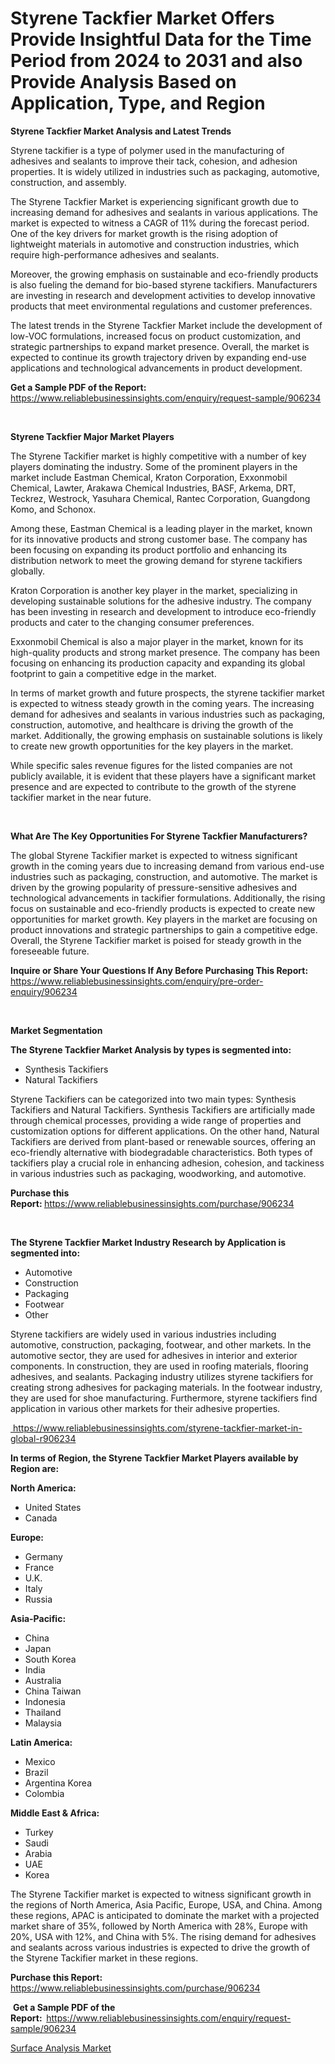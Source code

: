 <p><h1>Styrene Tackfier Market Offers Provide Insightful Data for the Time Period from 2024 to 2031 and also Provide Analysis Based on Application, Type, and Region</h1></p><p><strong>Styrene Tackfier Market Analysis and Latest Trends</strong></p>
<p><p>Styrene tackifier is a type of polymer used in the manufacturing of adhesives and sealants to improve their tack, cohesion, and adhesion properties. It is widely utilized in industries such as packaging, automotive, construction, and assembly.</p><p>The Styrene Tackfier Market is experiencing significant growth due to increasing demand for adhesives and sealants in various applications. The market is expected to witness a CAGR of 11% during the forecast period. One of the key drivers for market growth is the rising adoption of lightweight materials in automotive and construction industries, which require high-performance adhesives and sealants.</p><p>Moreover, the growing emphasis on sustainable and eco-friendly products is also fueling the demand for bio-based styrene tackifiers. Manufacturers are investing in research and development activities to develop innovative products that meet environmental regulations and customer preferences.</p><p>The latest trends in the Styrene Tackfier Market include the development of low-VOC formulations, increased focus on product customization, and strategic partnerships to expand market presence. Overall, the market is expected to continue its growth trajectory driven by expanding end-use applications and technological advancements in product development.</p></p>
<p><strong>Get a Sample PDF of the Report:&nbsp;</strong> <a href="https://www.reliablebusinessinsights.com/enquiry/request-sample/906234">https://www.reliablebusinessinsights.com/enquiry/request-sample/906234</a></p>
<p>&nbsp;</p>
<p><strong>Styrene Tackfier Major Market Players</strong></p>
<p><p>The Styrene Tackifier market is highly competitive with a number of key players dominating the industry. Some of the prominent players in the market include Eastman Chemical, Kraton Corporation, Exxonmobil Chemical, Lawter, Arakawa Chemical Industries, BASF, Arkema, DRT, Teckrez, Westrock, Yasuhara Chemical, Rantec Corporation, Guangdong Komo, and Schonox.</p><p>Among these, Eastman Chemical is a leading player in the market, known for its innovative products and strong customer base. The company has been focusing on expanding its product portfolio and enhancing its distribution network to meet the growing demand for styrene tackifiers globally.</p><p>Kraton Corporation is another key player in the market, specializing in developing sustainable solutions for the adhesive industry. The company has been investing in research and development to introduce eco-friendly products and cater to the changing consumer preferences.</p><p>Exxonmobil Chemical is also a major player in the market, known for its high-quality products and strong market presence. The company has been focusing on enhancing its production capacity and expanding its global footprint to gain a competitive edge in the market.</p><p>In terms of market growth and future prospects, the styrene tackifier market is expected to witness steady growth in the coming years. The increasing demand for adhesives and sealants in various industries such as packaging, construction, automotive, and healthcare is driving the growth of the market. Additionally, the growing emphasis on sustainable solutions is likely to create new growth opportunities for the key players in the market.</p><p>While specific sales revenue figures for the listed companies are not publicly available, it is evident that these players have a significant market presence and are expected to contribute to the growth of the styrene tackifier market in the near future.</p></p>
<p>&nbsp;</p>
<p><strong>What Are The Key Opportunities For Styrene Tackfier Manufacturers?</strong></p>
<p><p>The global Styrene Tackifier market is expected to witness significant growth in the coming years due to increasing demand from various end-use industries such as packaging, construction, and automotive. The market is driven by the growing popularity of pressure-sensitive adhesives and technological advancements in tackifier formulations. Additionally, the rising focus on sustainable and eco-friendly products is expected to create new opportunities for market growth. Key players in the market are focusing on product innovations and strategic partnerships to gain a competitive edge. Overall, the Styrene Tackifier market is poised for steady growth in the foreseeable future.</p></p>
<p><strong>Inquire or Share Your Questions If Any Before Purchasing This Report:</strong> <a href="https://www.reliablebusinessinsights.com/enquiry/pre-order-enquiry/906234">https://www.reliablebusinessinsights.com/enquiry/pre-order-enquiry/906234</a></p>
<p>&nbsp;</p>
<p><strong>Market Segmentation</strong></p>
<p><strong>The Styrene Tackfier Market Analysis by types is segmented into:</strong></p>
<p><ul><li>Synthesis Tackifiers</li><li>Natural Tackifiers</li></ul></p>
<p><p>Styrene Tackifiers can be categorized into two main types: Synthesis Tackifiers and Natural Tackifiers. Synthesis Tackifiers are artificially made through chemical processes, providing a wide range of properties and customization options for different applications. On the other hand, Natural Tackifiers are derived from plant-based or renewable sources, offering an eco-friendly alternative with biodegradable characteristics. Both types of tackifiers play a crucial role in enhancing adhesion, cohesion, and tackiness in various industries such as packaging, woodworking, and automotive.</p></p>
<p><strong>Purchase this Report:&nbsp;</strong><a href="https://www.reliablebusinessinsights.com/purchase/906234">https://www.reliablebusinessinsights.com/purchase/906234</a></p>
<p>&nbsp;</p>
<p><strong>The Styrene Tackfier Market Industry Research by Application is segmented into:</strong></p>
<p><ul><li>Automotive</li><li>Construction</li><li>Packaging</li><li>Footwear</li><li>Other</li></ul></p>
<p><p>Styrene tackifiers are widely used in various industries including automotive, construction, packaging, footwear, and other markets. In the automotive sector, they are used for adhesives in interior and exterior components. In construction, they are used in roofing materials, flooring adhesives, and sealants. Packaging industry utilizes styrene tackifiers for creating strong adhesives for packaging materials. In the footwear industry, they are used for shoe manufacturing. Furthermore, styrene tackifiers find application in various other markets for their adhesive properties.</p></p>
<p><a href="https://www.reliablebusinessinsights.com/styrene-tackfier-market-in-global-r906234">&nbsp;https://www.reliablebusinessinsights.com/styrene-tackfier-market-in-global-r906234</a></p>
<p><strong>In terms of Region, the Styrene Tackfier Market Players available by Region are:</strong></p>
<p>
    <p> <strong> North America: </strong>
        <ul>
            <li>United States</li>
            <li>Canada</li>
        </ul>
        </p> 
    <p> <strong> Europe: </strong>
        <ul>
            <li>Germany</li>
            <li>France</li>
            <li>U.K.</li>
            <li>Italy</li>
            <li>Russia</li>
        </ul>
        </p> 
    <p> <strong> Asia-Pacific: </strong>
        <ul>
            <li>China</li>
            <li>Japan</li>
            <li>South Korea</li>
            <li>India</li>
            <li>Australia</li>
            <li>China Taiwan</li>
            <li>Indonesia</li>
            <li>Thailand</li>
            <li>Malaysia</li>
        </ul>
        </p> 
    <p> <strong> Latin America: </strong>
        <ul>
            <li>Mexico</li>
            <li>Brazil</li>
            <li>Argentina Korea</li>
            <li>Colombia</li>
        </ul>
        </p> 
    <p> <strong> Middle East & Africa: </strong>
        <ul>
            <li>Turkey</li>
            <li>Saudi</li>
            <li>Arabia</li>
            <li>UAE</li>
            <li>Korea</li>
        </ul>
    </p>
    </p>
<p><p>The Styrene Tackifier market is expected to witness significant growth in the regions of North America, Asia Pacific, Europe, USA, and China. Among these regions, APAC is anticipated to dominate the market with a projected market share of 35%, followed by North America with 28%, Europe with 20%, USA with 12%, and China with 5%. The rising demand for adhesives and sealants across various industries is expected to drive the growth of the Styrene Tackifier market in these regions.</p></p>
<p><strong>Purchase this Report: </strong><a href="https://www.reliablebusinessinsights.com/purchase/906234">https://www.reliablebusinessinsights.com/purchase/906234</a></p>
<p>&nbsp;<strong>Get a Sample PDF of the Report:&nbsp;&nbsp;</strong><a href="https://www.reliablebusinessinsights.com/enquiry/request-sample/906234">https://www.reliablebusinessinsights.com/enquiry/request-sample/906234</a></p>
<p><strong></strong></p>
<p><p><a href="https://medium.com/@colin.burgess8756/surface-analysis-market-research-report-market-forecast-and-growth-prospects-with-a-steady-cagr-of-99ff8e774de9">Surface Analysis Market</a></p></p>